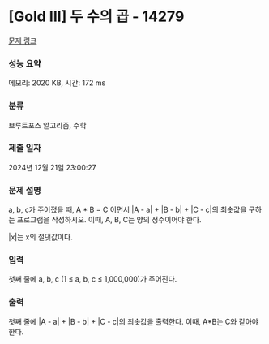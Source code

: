 # [Gold III] 두 수의 곱 - 14279 

[문제 링크](https://www.acmicpc.net/problem/14279) 

### 성능 요약

메모리: 2020 KB, 시간: 172 ms

### 분류

브루트포스 알고리즘, 수학

### 제출 일자

2024년 12월 21일 23:00:27

### 문제 설명

<p>a, b, c가 주어졌을 때, A * B = C 이면서 |A - a| + |B - b| + |C - c|의 최솟값을 구하는 프로그램을 작성하시오. 이때, A, B, C는 양의 정수이어야 한다.</p>

<p>|x|는 x의 절댓값이다.</p>

### 입력 

 <p>첫째 줄에 a, b, c (1 ≤ a, b, c ≤ 1,000,000)가 주어진다.</p>

### 출력 

 <p>첫째 줄에 |A - a| + |B - b| + |C - c|의 최솟값을 출력한다. 이때, A*B는 C와 같아야 한다.</p>

